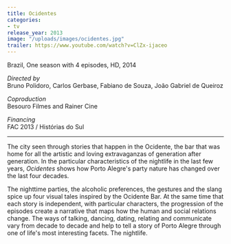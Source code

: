 ```yaml
---
title: Ocidentes
categories:
- tv
release_year: 2013
image: "/uploads/images/ocidentes.jpg"
trailer: https://www.youtube.com/watch?v=ClZx-ijaceo
---
```


Brazil, One season with 4 episodes, HD, 2014

_Directed by_  
Bruno Polidoro, Carlos Gerbase, Fabiano de Souza, João Gabriel de Queiroz

_Coproduction_  
Besouro Filmes and Rainer Cine

_Financing_  
FAC 2013 / Histórias do Sul

---

The city seen through stories that happen in the Ocidente, the bar that was home for all the artistic and loving extravaganzas of generation after generation. In the particular characteristics of the nightlife in the last few years, _Ocidentes_ shows how Porto Alegre's party nature has changed over the last four decades.

The nighttime parties, the alcoholic preferences, the gestures and the slang spice up four visual tales inspired by the Ocidente Bar. At the same time that each story is independent, with particular characters, the progression of the episodes create a narrative that maps how the human and social relations change. The ways of talking, dancing, dating, relating and communicate vary from decade to decade and help to tell a story of Porto Alegre through one of life's most interesting facets. The nightlife.
